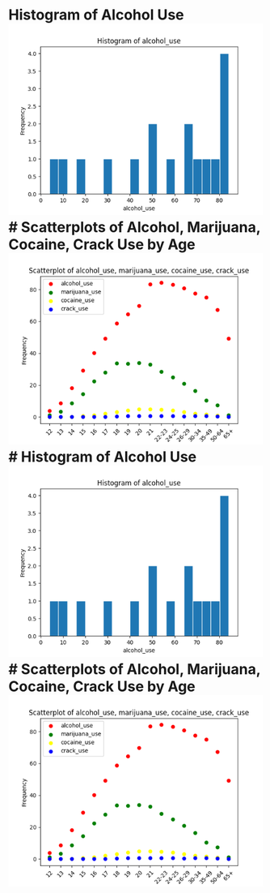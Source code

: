 # Histogram of Alcohol Use![Figure](Histogram.png)# Scatterplots of Alcohol, Marijuana, Cocaine, Crack Use by Age![Figure](Scatterplot.png)# Histogram of Alcohol Use![Figure](Histogram.png)# Scatterplots of Alcohol, Marijuana, Cocaine, Crack Use by Age![Figure](Scatterplot.png)